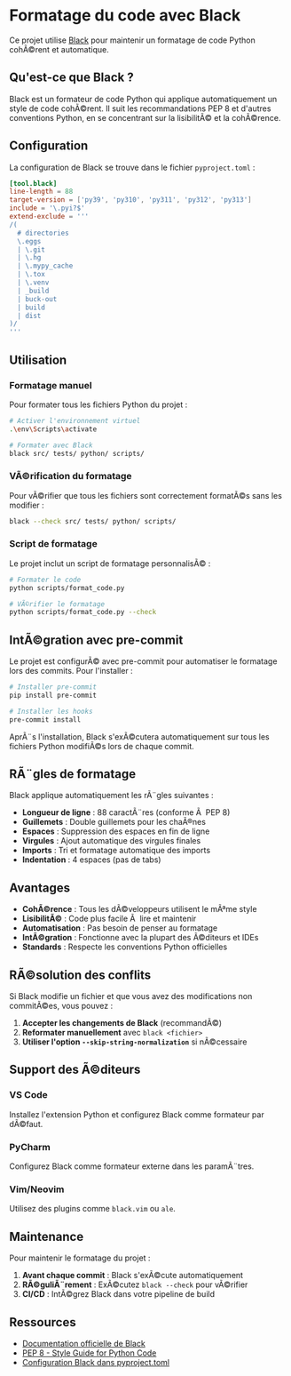 ﻿# Formatage du code avec Black

Ce projet utilise [Black](https://black.readthedocs.io/) pour maintenir un formatage de code Python cohÃ©rent et automatique.

## Qu'est-ce que Black ?

Black est un formateur de code Python qui applique automatiquement un style de code cohÃ©rent. Il suit les recommandations PEP 8 et d'autres conventions Python, en se concentrant sur la lisibilitÃ© et la cohÃ©rence.

## Configuration

La configuration de Black se trouve dans le fichier `pyproject.toml` :

```toml
[tool.black]
line-length = 88
target-version = ['py39', 'py310', 'py311', 'py312', 'py313']
include = '\.pyi?$'
extend-exclude = '''
/(
  # directories
  \.eggs
  | \.git
  | \.hg
  | \.mypy_cache
  | \.tox
  | \.venv
  | _build
  | buck-out
  | build
  | dist
)/
'''
```

## Utilisation

### Formatage manuel

Pour formater tous les fichiers Python du projet :

```bash
# Activer l'environnement virtuel
.\env\Scripts\activate

# Formater avec Black
black src/ tests/ python/ scripts/
```

### VÃ©rification du formatage

Pour vÃ©rifier que tous les fichiers sont correctement formatÃ©s sans les modifier :

```bash
black --check src/ tests/ python/ scripts/
```

### Script de formatage

Le projet inclut un script de formatage personnalisÃ© :

```bash
# Formater le code
python scripts/format_code.py

# VÃ©rifier le formatage
python scripts/format_code.py --check
```

## IntÃ©gration avec pre-commit

Le projet est configurÃ© avec pre-commit pour automatiser le formatage lors des commits. Pour l'installer :

```bash
# Installer pre-commit
pip install pre-commit

# Installer les hooks
pre-commit install
```

AprÃ¨s l'installation, Black s'exÃ©cutera automatiquement sur tous les fichiers Python modifiÃ©s lors de chaque commit.

## RÃ¨gles de formatage

Black applique automatiquement les rÃ¨gles suivantes :

- **Longueur de ligne** : 88 caractÃ¨res (conforme Ã  PEP 8)
- **Guillemets** : Double guillemets pour les chaÃ®nes
- **Espaces** : Suppression des espaces en fin de ligne
- **Virgules** : Ajout automatique des virgules finales
- **Imports** : Tri et formatage automatique des imports
- **Indentation** : 4 espaces (pas de tabs)

## Avantages

- **CohÃ©rence** : Tous les dÃ©veloppeurs utilisent le mÃªme style
- **LisibilitÃ©** : Code plus facile Ã  lire et maintenir
- **Automatisation** : Pas besoin de penser au formatage
- **IntÃ©gration** : Fonctionne avec la plupart des Ã©diteurs et IDEs
- **Standards** : Respecte les conventions Python officielles

## RÃ©solution des conflits

Si Black modifie un fichier et que vous avez des modifications non commitÃ©es, vous pouvez :

1. **Accepter les changements de Black** (recommandÃ©)
2. **Reformater manuellement** avec `black <fichier>`
3. **Utiliser l'option `--skip-string-normalization`** si nÃ©cessaire

## Support des Ã©diteurs

### VS Code

Installez l'extension Python et configurez Black comme formateur par dÃ©faut.

### PyCharm

Configurez Black comme formateur externe dans les paramÃ¨tres.

### Vim/Neovim

Utilisez des plugins comme `black.vim` ou `ale`.

## Maintenance

Pour maintenir le formatage du projet :

1. **Avant chaque commit** : Black s'exÃ©cute automatiquement
2. **RÃ©guliÃ¨rement** : ExÃ©cutez `black --check` pour vÃ©rifier
3. **CI/CD** : IntÃ©grez Black dans votre pipeline de build

## Ressources

- [Documentation officielle de Black](https://black.readthedocs.io/)
- [PEP 8 - Style Guide for Python Code](https://www.python.org/dev/peps/pep-0008/)
- [Configuration Black dans pyproject.toml](https://black.readthedocs.io/en/stable/usage_and_configuration/the_basics.html#configuration-via-a-file)
